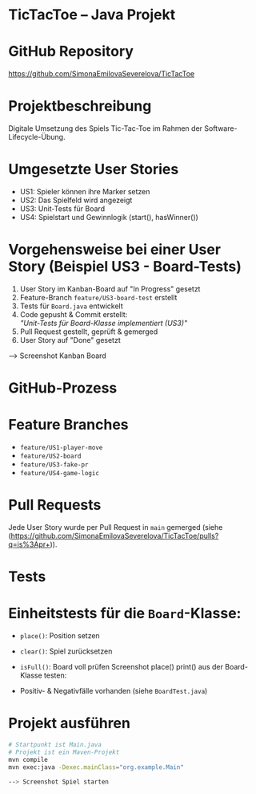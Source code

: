 # TicTacToe – Java Projekt
# GitHub Repository
https://github.com/SimonaEmilovaSeverelova/TicTacToe

# Projektbeschreibung
Digitale Umsetzung des Spiels Tic-Tac-Toe im Rahmen der Software-Lifecycle-Übung.

# Umgesetzte User Stories
- US1: Spieler können ihre Marker setzen
- US2: Das Spielfeld wird angezeigt
- US3: Unit-Tests für Board
- US4: Spielstart und Gewinnlogik (start(), hasWinner())

# Vorgehensweise bei einer User Story (Beispiel US3 - Board-Tests)
1. User Story im Kanban-Board auf "In Progress" gesetzt
2. Feature-Branch `feature/US3-board-test` erstellt
3. Tests für `Board.java` entwickelt
4. Code gepusht & Commit erstellt:  
   _"Unit-Tests für Board-Klasse implementiert (US3)"_
5. Pull Request gestellt, geprüft & gemerged
6. User Story auf "Done" gesetzt

--> Screenshot Kanban Board 

# GitHub-Prozess

# Feature Branches
- `feature/US1-player-move`
- `feature/US2-board`
- `feature/US3-fake-pr`
- `feature/US4-game-logic`

# Pull Requests
Jede User Story wurde per Pull Request in `main` gemerged (siehe (https://github.com/SimonaEmilovaSeverelova/TicTacToe/pulls?q=is%3Apr+)).

# Tests
# Einheitstests für die `Board`-Klasse:
- `place()`: Position setzen  
- `clear()`: Spiel zurücksetzen  
- `isFull()`: Board voll prüfen
  Screenshot place()  print() aus der Board-Klasse testen:
  
- Positiv- & Negativfälle vorhanden (siehe `BoardTest.java`)

# Projekt ausführen
```bash
# Startpunkt ist Main.java
# Projekt ist ein Maven-Projekt
mvn compile
mvn exec:java -Dexec.mainClass="org.example.Main"

--> Screenshot Spiel starten

